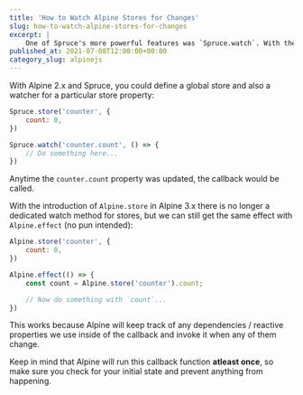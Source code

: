 ```yaml
---
title: 'How to Watch Alpine Stores for Changes'
slug: how-to-watch-alpine-stores-for-changes
excerpt: |
    One of Spruce's more powerful features was `Spruce.watch`. With the introduction of `Alpine.store`, let's take a look at how we can watch our store properties for changes too.
published_at: 2021-07-08T12:00:00+00:00
category_slug: alpinejs
---
```


With Alpine 2.x and Spruce, you could define a global store and also a watcher for a particular store property:

```js
Spruce.store('counter', {
    count: 0,
})

Spruce.watch('counter.count', () => {
    // Do something here...
})
```

Anytime the `counter.count` property was updated, the callback would be called.

With the introduction of `Alpine.store` in Alpine 3.x there is no longer a dedicated watch method for stores, but we can still get the same effect with `Alpine.effect` (no pun intended):

```js
Alpine.store('counter', {
    count: 0,
})

Alpine.effect(() => {
    const count = Alpine.store('counter').count;

    // Now do something with `count`...
})
```

This works because Alpine will keep track of any dependencies / reactive properties we use inside of the callback and invoke it when any of them change.

Keep in mind that Alpine will run this callback function **atleast once**, so make sure you check for your initial state and prevent anything from happening.
